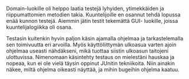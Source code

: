 Domain-luokille oli helppo laatia testejä lyhyiden, ytimekkäiden ja riippumattomien metodien takia.
Kuuntelijoille en osannut tehdä lopussa enää kunnon testejä. Aiemmin jätin testit tekemättä GUI-
luokille, joissa kuuntelijalogiikka oli osana. 

Testasin kuitenkin hyvin paljon käsin ajamalla ohjelmaa ja tarkastelemalla sen toimivuutta eri arvoilla.
Myös käyttöliittymän ulkoasua varten ajoin ohjelmaa useasti nähdäkseni, mikä tuottaa siistin ulkoasun
taitojeni ulottuvissa. Nimenomaan käsintehty testaus on mielestäni hauskaa ja nopeaa, kun ei ole vielä
täysin oppinut JUnitin tekniikoita. Niin ainakin näkee, miltä ohjelma oikeasti näyttää, ja mihin bugeihin
ohjelma kaatuu.
